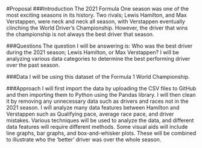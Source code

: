 #Proposal
###Introduction
The 2021 Formula One season was one of the most exciting seasons in its history. Two rivals; Lewis Hamilton, and Max Verstappen, were neck and neck all season, with Verstappen eventually clinching the World Driver’s Championship. However, the driver that wins the championship is not always the best driver that season.
 
###Questions
The question I will be answering is: Who was the best driver during the 2021 season; Lewis Hamilton, or Max Verstappen? I will be analyzing various data categories to determine the best performing driver over the past season.

###Data
I will be using this dataset of the Formula 1 World Championship.

###Approach
I will first import the data by uploading the CSV files to GitHub and then importing them to Python using the Pandas library. I will then clean it by removing any unnecessary data such as drivers and races not in the 2021 season. 
I will analyze many data features between Hamilton and Verstappen such as Qualifying pace, average race pace, and driver mistakes. Various techniques will be used to analyze the data, and different data features will require different methods. Some visual aids will include line graphs, bar graphs, and box-and-whisker plots. These will be combined to illustrate who the ‘better’ driver was over the whole season.
